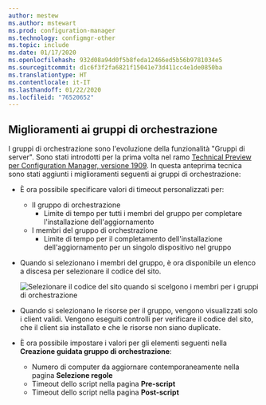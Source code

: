 ```yaml
---
author: mestew
ms.author: mstewart
ms.prod: configuration-manager
ms.technology: configmgr-other
ms.topic: include
ms.date: 01/17/2020
ms.openlocfilehash: 932d08a94d0f5b8feda12466ed5b56b9781034e5
ms.sourcegitcommit: d1c6f3f2fa6821f15041e73d411cc4e1de0850ba
ms.translationtype: HT
ms.contentlocale: it-IT
ms.lasthandoff: 01/22/2020
ms.locfileid: "76520652"
---
```

## <a name="bkmk_orch"></a> Miglioramenti ai gruppi di orchestrazione
<!--3098816-->

I gruppi di orchestrazione sono l'evoluzione della funzionalità "Gruppi di server". Sono stati introdotti per la prima volta nel ramo [Technical Preview per Configuration Manager, versione 1909](/configmgr/core/get-started/2019/technical-preview-1909). In questa anteprima tecnica sono stati aggiunti i miglioramenti seguenti ai gruppi di orchestrazione:

- È ora possibile specificare valori di timeout personalizzati per:
  - Il gruppo di orchestrazione
    - Limite di tempo per tutti i membri del gruppo per completare l'installazione dell'aggiornamento
   - I membri del gruppo di orchestrazione
     - Limite di tempo per il completamento dell'installazione dell'aggiornamento per un singolo dispositivo nel gruppo

- Quando si selezionano i membri del gruppo, è ora disponibile un elenco a discesa per selezionare il codice del sito.

   ![Selezionare il codice del sito quando si scelgono i membri per i gruppi di orchestrazione](../../media/3098816-orchestration-groups-site-code.png)

- Quando si selezionano le risorse per il gruppo, vengono visualizzati solo i client validi. Vengono eseguiti controlli per verificare il codice del sito, che il client sia installato e che le risorse non siano duplicate.

- È ora possibile impostare i valori per gli elementi seguenti nella **Creazione guidata gruppo di orchestrazione**:
    - Numero di computer da aggiornare contemporaneamente nella pagina **Selezione regole**
    - Timeout dello script nella pagina **Pre-script**
    - Timeout dello script nella pagina **Post-script**




